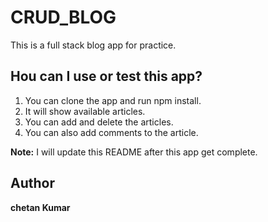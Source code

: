 # CRUD_BLOG
This is a full stack blog app for practice.

## Hou can I use or test this app?
1. You can clone the app and run npm install.
1. It will show available articles.
1. You can add and delete the articles.
1. You can also add comments to the article.

**Note:** I will update this README after this app get complete.

## Author
**chetan Kumar**
